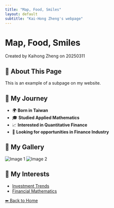 ```yaml
---
title: "Map, Food, Smiles"
layout: default
subtitle: "Kai-Hong Zheng's webpage"
---
```


# Map, Food, Smiles
Created by Kaihong Zheng on 20250311

## 🌟 About This Page
This is an example of a subpage on my website.

## 📌 My Journey
- 🌍 **Born in Taiwan**
- 🎓 **Studied Applied Mathematics**
- 📈 **Interested in Quantitative Finance**
- 💼 **Looking for opportunities in Finance Industry**

## 📸 My Gallery
![Image 1](https://via.placeholder.com/400)
![Image 2](https://via.placeholder.com/400)

## 🎥 My Interests
- [Investment Trends](https://www.example.com)
- [Financial Mathematics](https://www.example.com)

[⬅ Back to Home](./)
